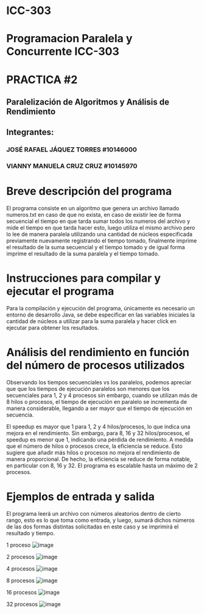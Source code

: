 # ICC-303
# Programacion Paralela y Concurrente ICC-303
# PRACTICA #2
## Paralelización de Algoritmos y Análisis de Rendimiento


## Integrantes:
### JOSÉ RAFAEL JÁQUEZ TORRES #10146000
### VIANNY MANUELA CRUZ CRUZ #10145970

# Breve descripción del programa
El programa consiste en un algoritmo que genera un archivo llamado numeros.txt en caso de que no exista, en caso de existir lee de forma secuencial el tiempo en que tarda sumar todos los numeros del archivo y mide el tiempo en que tarda hacer esto, luego utiliza el mismo archivo pero lo lee de manera paralela utilizando una cantidad de núcleos especificada previamente nuevamente registrando el tiempo tomado, finalmente imprime el resultado de la suma secuencial y el tiempo tomado y de igual forma imprime el resultado de la suma paralela y el tiempo tomado.

# Instrucciones para compilar y ejecutar el programa
Para la compilación y ejecución del programa, únicamente es necesario un entorno de desarrollo Java, se debe especificar en las variables iniciales la cantidad de núcleos a utilizar para la suma paralela y hacer click en ejecutar para obtener los resultados.

# Análisis del rendimiento en función del número de procesos utilizados
Observando los tiempos secuenciales vs los paralelos, podemos apreciar que que los tiempos de ejecución paralelos son menores que los secuenciales para 1, 2 y 4 procesos sin embargo, cuando se utilizan más de 8 hilos o procesos, el tiempo de ejecución en paralelo se incrementa de manera considerable, llegando a ser mayor que el tiempo de ejecución en secuencia.

El speedup es mayor que 1 para 1, 2 y 4 hilos/procesos, lo que indica una mejora en el rendimiento. Sin embargo, para 8, 16 y 32 hilos/procesos, el speedup es menor que 1, indicando una pérdida de rendimiento. A medida que el número de hilos o procesos crece, la eficiencia se reduce. Esto sugiere que añadir más hilos o procesos no mejora el rendimiento de manera proporcional. De hecho, la eficiencia se reduce de forma notable, en particular con 8, 16 y 32. El programa es escalable hasta un máximo de 2 procesos.


# Ejemplos de entrada y salida
El programa leerá un archivo con números aleatorios dentro de cierto rango, esto es lo que toma como entrada, y luego, sumará dichos números de las dos formas distintas solicitadas en este caso y se imprimirá el resultado y tiempo. 

1 proceso
![image](https://github.com/Wolflags/ICC-303/assets/113074158/1e55ef9c-a5c4-4a8f-8bfd-7b998be9fca8)


2 procesos
![image](https://github.com/Wolflags/ICC-303/assets/113074158/1c1e9f89-a48d-4285-bbc6-2189c7d89ace)


4 procesos
![image](https://github.com/Wolflags/ICC-303/assets/113074158/ec17ea68-b174-4e18-9bbd-bac0eb8fe32b)


8 procesos
![image](https://github.com/Wolflags/ICC-303/assets/113074158/b6520cbe-f1c5-4624-80b5-f01de86fdf6d)


16 procesos
![image](https://github.com/Wolflags/ICC-303/assets/113074158/7dcdad75-1a33-4507-a085-910c98ea8cd6)


32 procesos
![image](https://github.com/Wolflags/ICC-303/assets/113074158/5e8d003f-5c6e-4d96-8ba9-bc2f2c323715)


